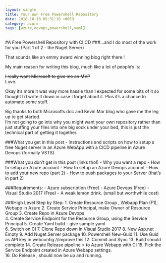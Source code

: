 ```yaml
---
layout: single
title: Your own Free Powershell Repository
date: 2018-10-18 09:31:10 +0059
category: azure
tags: [azure,devops,powershell,yaml]
---
```


#A Free Powershell Repository with CI CD
###...and I do most of the work for you (Part 1 of 2 - the Nuget Server)


That sounds like an emmy award winning blog right there !

My main reason for writing this blog, much like a lot of people’s is:

~~I really want Microsoft to give me an MVP~~    
Love.
 
 Okay it’s more it was way more hassle than I expected for some bits of it so thought I’d write it down in case I forget about it.  Plus it’s a chance to automate some stuff. 
 
 Big thanks to both Microsofts doc and Kevin Mar blog who gave me the leg up to get started.  
 I’m not going to go into why you might want your own repository rather than just stuffing your files into one big sock under your bed, this is just the technical part of getting it together.
 
 
###What you get in this post
	- Instructions and scripts on how to setup a free Nuget server in an Azure WebApp with a CICD pipeline in Azure Devops (formally VSTS)


###What you don’t get in this post (links tho!)
	- Why you want a repo
	- How to setup an Azure account
	- How to setup an Azure Devops account 
	- How to add your new repo (part 2)
	- How to push packages to your Server (that’s in part 2)


###Requirements:
	- Azure subscription (Free)
	- Azure Devops (Free)
	- Visual Studio 2017 (Free) 
	- A weak lemon drink. (small but worthwhile cost)


###High Level Step by Step:
	1. Create Resource Group , Webapp Plan (F1), Webapp in Azure
	2. Create Service Principal, make Owner of Resource Group 
	3. Create Repo in Azure Devops  
	4. Create Service Endpoint for the Resource Group, using the Service Principal
	5. Create Yaml build - give sample yaml  
	6. Switch on CI
	7. Clone Repo down in Visual Studio 2017
	8. New Asp.net Empty 
	9. Add Nuget.Server package 
	10. Powershell  New-Guid 
	11. Use Guid as API key in webconfig 		//improve this 
	12. Commit and Sync
	13. Build should complete
	14. Create Release pipeline > to  Azure Webapp with CI
	15. Pick the Service Endpoint created in Azure Webapp settings.  
	16. Do Release ,  should now be up and running.



